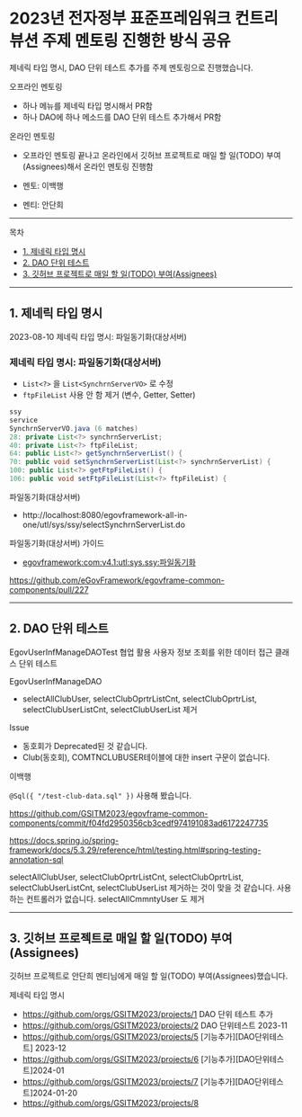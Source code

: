 # 2023년 전자정부 표준프레임워크 컨트리뷰션 주제 멘토링 진행한 방식 공유

제네릭 타입 명시, DAO 단위 테스트 추가를 주제 멘토링으로 진행했습니다.

오프라인 멘토링
- 하나 메뉴를 제네릭 타입 명시해서 PR함
- 하나 DAO에 하나 메소드를 DAO 단위 테스트 추가해서 PR함

온라인 멘토링
- 오프라인 멘토링 끝나고 온라인에서 깃허브 프로젝트로 매일 할 일(TODO) 부여(Assignees)해서 온라인 멘토링 진행함

- 멘토: 이백행
- 멘티: 안단희

---

목차
- [1. 제네릭 타입 명시](#1-제네릭-타입-명시)
- [2. DAO 단위 테스트](#2-dao-단위-테스트)
- [3. 깃허브 프로젝트로 매일 할 일(TODO) 부여(Assignees)](#3-깃허브-프로젝트로-매일-할-일todo-부여assignees)

---

## 1. 제네릭 타입 명시

2023-08-10 제네릭 타입 명시: 파일동기화(대상서버)

### 제네릭 타입 명시: 파일동기화(대상서버)

- `List<?>` 을 `List<SynchrnServerVO>` 로 수정
- `ftpFileList` 사용 안 함 제거 (변수, Getter, Setter)

```java
ssy
service
SynchrnServerVO.java (6 matches)
28: private List<?> synchrnServerList;  
40: private List<?> ftpFileList;  
64: public List<?> getSynchrnServerList() {  
70: public void setSynchrnServerList(List<?> synchrnServerList) {  
100: public List<?> getFtpFileList() {  
106: public void setFtpFileList(List<?> ftpFileList) {  
```

파일동기화(대상서버)
 - http://localhost:8080/egovframework-all-in-one/utl/sys/ssy/selectSynchrnServerList.do

파일동기화(대상서버) 가이드
- [egovframework:com:v4.1:utl:sys.ssy:파일동기화](https://www.egovframe.go.kr/wiki/doku.php?id=egovframework:com:v4.1:utl:sys.ssy:%ED%8C%8C%EC%9D%BC%EB%8F%99%EA%B8%B0%ED%99%94)

https://github.com/eGovFramework/egovframe-common-components/pull/227

---

## 2. DAO 단위 테스트

EgovUserInfManageDAOTest 협업 활용 사용자 정보 조회를 위한 데이터 접근 클래스 단위 테스트

EgovUserInfManageDAO
- selectAllClubUser, selectClubOprtrListCnt, selectClubOprtrList, selectClubUserListCnt, selectClubUserList 제거

Issue
- 동호회가 Deprecated된 것 같습니다.
- Club(동호회), COMTNCLUBUSER테이블에 대한 insert 구문이 없습니다.  

이백행

`@Sql({ "/test-club-data.sql" })` 사용해 봤습니다.

https://github.com/GSITM2023/egovframe-common-components/commit/f04fd2950356cb3cedf974191083ad6172247735

https://docs.spring.io/spring-framework/docs/5.3.29/reference/html/testing.html#spring-testing-annotation-sql

selectAllClubUser, selectClubOprtrListCnt, selectClubOprtrList, selectClubUserListCnt, selectClubUserList 제거하는 것이 맞을 것 같습니다.
사용하는 컨트롤러가 없습니다.
selectAllCmmntyUser 도 제거

---

## 3. 깃허브 프로젝트로 매일 할 일(TODO) 부여(Assignees)

깃허브 프로젝트로 안단희 멘티님에게 매일 할 일(TODO) 부여(Assignees)했습니다.

제네릭 타입 명시
- https://github.com/orgs/GSITM2023/projects/1
DAO 단위 테스트 추가
- https://github.com/orgs/GSITM2023/projects/2
DAO 단위테스트 2023-11
- https://github.com/orgs/GSITM2023/projects/5
[기능추가][DAO단위테스트] 2023-12
- https://github.com/orgs/GSITM2023/projects/6
[기능추가][DAO단위테스트]2024-01
- https://github.com/orgs/GSITM2023/projects/7
[기능추가][DAO단위테스트]2024-01-20
- https://github.com/orgs/GSITM2023/projects/8
